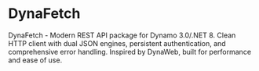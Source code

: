 # DynaFetch
DynaFetch - Modern REST API package for Dynamo 3.0/.NET 8. Clean HTTP client with dual JSON engines, persistent authentication, and comprehensive error handling. Inspired by DynaWeb, built for performance and ease of use.
